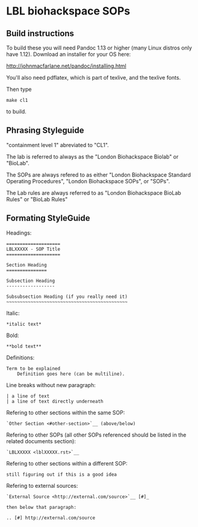 LBL biohackspace SOPs
=====================

Build instructions
------------------

To build these you will need Pandoc 1.13 or higher (many Linux distros only have 1.12). Download an installer for your OS here:

http://johnmacfarlane.net/pandoc/installing.html

You'll also need pdflatex, which is part of texlive, and the texlive fonts.

Then type

	make cl1

to build.

Phrasing Styleguide
-------------------

"containment level 1" abreviated to "CL1".

The lab is referred to always as the "London Biohackspace Biolab" or "BioLab".

The SOPs are always refered to as either "London Biohackspace Standard Operating Procedures", "London Biohackspace SOPs", or "SOPs".

The Lab rules are always referred to as "London Biohackspace BioLab Rules" or "BioLab Rules"

Formating StyleGuide
--------------------

Headings: 

	====================
	LBLXXXXX - SOP Title
	====================

	Section Heading
	===============

	Subsection Heading
	------------------

	Subsubsection Heading (if you really need it)
	~~~~~~~~~~~~~~~~~~~~~~~~~~~~~~~~~~~~~~~~~~~~~

Italic:

	*italic text*

Bold:

	**bold text**

Definitions:

	Term to be explained
		Definition goes here (can be multiline).

Line breaks without new paragraph:

	| a line of text
	| a line of text directly underneath

Refering to other sections within the same SOP:

	`Other Section <#other-section>`__ (above/below)

Refering to other SOPs (all other SOPs referenced should be listed in the related documents section):

	`LBLXXXXX <lblXXXXX.rst>`__

Refering to other sections within a different SOP:

	still figuring out if this is a good idea

Refering to external sources:

	`External Source <http://external.com/source>`__ [#]_

	then below that paragraph:

	.. [#] http://external.com/source